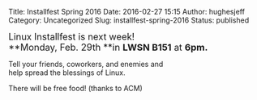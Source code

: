 Title: Installfest Spring 2016
Date: 2016-02-27 15:15
Author: hughesjeff
Category: Uncategorized
Slug: installfest-spring-2016
Status: published

<span style="font-size: large;">Linux Installfest is next week!  
**Monday, Feb. 29th **in **LWSN B151** at **6pm.**

Tell your friends, coworkers, and enemies and  
help spread the blessings of Linux.

There will be free food! (thanks to ACM)</span>
